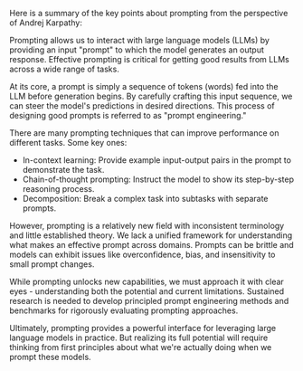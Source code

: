 Here is a summary of the key points about prompting from the perspective of Andrej Karpathy:

Prompting allows us to interact with large language models (LLMs) by providing an input "prompt" to which the model generates an output response. Effective prompting is critical for getting good results from LLMs across a wide range of tasks. 

At its core, a prompt is simply a sequence of tokens (words) fed into the LLM before generation begins. By carefully crafting this input sequence, we can steer the model's predictions in desired directions. This process of designing good prompts is referred to as "prompt engineering."

There are many prompting techniques that can improve performance on different tasks. Some key ones:

- In-context learning: Provide example input-output pairs in the prompt to demonstrate the task.
- Chain-of-thought prompting: Instruct the model to show its step-by-step reasoning process.
- Decomposition: Break a complex task into subtasks with separate prompts.

However, prompting is a relatively new field with inconsistent terminology and little established theory. We lack a unified framework for understanding what makes an effective prompt across domains. Prompts can be brittle and models can exhibit issues like overconfidence, bias, and insensitivity to small prompt changes.

While prompting unlocks new capabilities, we must approach it with clear eyes - understanding both the potential and current limitations. Sustained research is needed to develop principled prompt engineering methods and benchmarks for rigorously evaluating prompting approaches.

Ultimately, prompting provides a powerful interface for leveraging large language models in practice. But realizing its full potential will require thinking from first principles about what we're actually doing when we prompt these models.